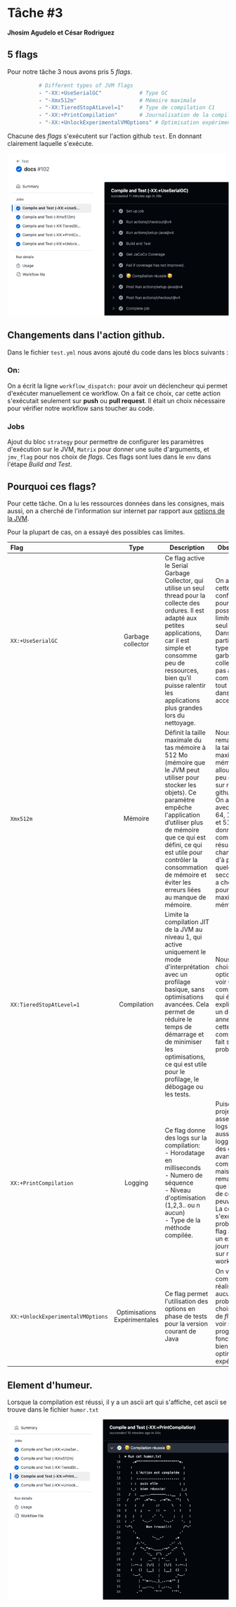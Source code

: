 # Tâche #3
**Jhosim Agudelo et César Rodriguez**

## 5 flags 

Pour notre tâche 3 nous avons pris 5 *flags*.

```bash
          # Different types of JVM flags
          - "-XX:+UseSerialGC"            # Type GC
          - "-Xmx512m"                    # Mémoire maximale
          - "-XX:TieredStopAtLevel=1"     # Type de compilation C1
          - "-XX:+PrintCompilation"       # Journalisation de la compilation (logging)
          - "-XX:+UnlockExperimentalVMOptions" # Optimisation expérimentale
```

Chacune des *flags* s'exécutent sur l'action github `test`. En donnant clairement laquelle s'exécute.

![image](/1.png)

## Changements dans l'action github.

Dans le fichier `test.yml` nous avons ajouté du code dans les blocs suivants :

### On:

On a écrit la ligne `workflow_dispatch:` pour avoir un déclencheur 
qui permet d'exécuter manuellement ce workflow. On a fait ce choix, car
cette action s'exécutait seulement sur **push** ou **pull request**.
Il était un choix nécessaire pour vérifier notre workflow sans toucher au code.

### Jobs
Ajout du bloc `strategy` pour permettre de configurer
les paramètres d'exécution sur le JVM,
`Matrix` pour donner une suite d'arguments, et `jmv_flag`
pour nos choix de *flags*.
Ces flags sont lues dans le `env` dans l'étape *Build and
Test*.


## Pourquoi ces flags?

Pour cette tâche. On a lu les ressources données dans les consignes,
mais aussi, on a cherché de l'information sur internet par rapport aux [options de la JVM](https://bell-sw.com/blog/guide-to-jvm-memory-configuration-options/). 

Pour la plupart de cas, on a essayé des possibles cas limites.

| Flag                              |             Type             | Description                                                                                                                                                                                                                                                                                                      | Observations                                                                                                                                                                                                                                                                                      |
|:----------------------------------|:----------------------------:|------------------------------------------------------------------------------------------------------------------------------------------------------------------------------------------------------------------------------------------------------------------------------------------------------------------|---------------------------------------------------------------------------------------------------------------------------------------------------------------------------------------------------------------------------------------------------------------------------------------------------| 
| `XX:+UseSerialGC`                 |      Garbage collector       | Ce flag active le Serial Garbage Collector, qui utilise un seul thread pour la collecte des ordures. Il est adapté aux petites applications, car il est simple et consomme peu de ressources, bien qu’il puisse ralentir les applications plus grandes lors du nettoyage.                                        | On a choisi cette configuration pour tester un possible cas limite avec un seul thread. Dans notre cas particulier, ce type de garbage collector n'a pas affecté la compilation, et tout ce passe dans un temps acceptable.                                                                       |
| `Xmx512m`                         |           Mémoire            | Définit la taille maximale du tas mémoire à 512 Mo (mémoire que le JVM peut utiliser pour stocker les objets). Ce paramètre empêche l'application d’utiliser plus de mémoire que ce qui est défini, ce qui est utile pour contrôler la consommation de mémoire et éviter les erreurs liées au manque de mémoire. | Nous avons remarqué que la taille maximale de mémoire allouée a eu peu d'impacte sur notre github action. On a testé avec les tailles 64, 128, 256 et 512 donnant comme résultat des changement d'à peine quelques secondes. On a choisi ce flag pour tester le maximum de mémoire                |
| `XX:TieredStopAtLevel=1`          |         Compilation          | Limite la compilation JIT de la JVM au niveau 1, qui active uniquement le mode d'interprétation avec un profilage basique, sans optimisations avancées. Cela permet de réduire le temps de démarrage et de minimiser les optimisations, ce qui est utile pour le profilage, le débogage ou les tests.            | Nous avons choisi cet option pour voir un type de compilation C1 qui était expliqué dans un des annexes pour cette tâche, la compilation se fait sans problèmes.                                                                                                                                  |
| `XX:+PrintCompilation`            |           Logging            | Ce flag donne des logs sur la compilation: <br> - Horodatage en milliseconds <br> - Numero de séquence <br> - Niveau d'optimisation (1,2,3.. ou n aucun) <br> - Type de la méthode compilée.                                                                                                                     | Puisque ce projet est assez large les logs le sont aussi, le logging donne des détails avancés sur la compilation, mais nous remarquons que les types de compilation peuvent varier. La compilation s'exécute sans problèmes. Ce flag aide a voir un exemple de journalisation sur notre workflow |
| `XX:+UnlockExperimentalVMOptions` | Optimisations Expérimentales | Ce flag permet l'utilisation des options en phase de tests pour la version courant de Java                                                                                                                                                                                                                       | On voit que la compilation se réalise sans aucun problème. On a choisi ce type de *flag* pour voir si le programme fonctionnait bien avec des optimisation expérimentales                                                                                                                         | 

## Element d'humeur.

Lorsque la compilation est réussi, il y a un ascii art qui s'affiche, cet ascii se trouve dans le fichier
`humor.txt`

![image](/2.png)

